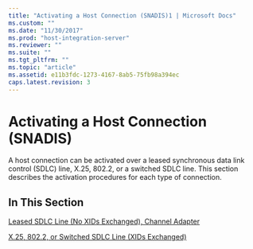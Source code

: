 ```yaml
---
title: "Activating a Host Connection (SNADIS)1 | Microsoft Docs"
ms.custom: ""
ms.date: "11/30/2017"
ms.prod: "host-integration-server"
ms.reviewer: ""
ms.suite: ""
ms.tgt_pltfrm: ""
ms.topic: "article"
ms.assetid: e11b3fdc-1273-4167-8ab5-75fb98a394ec
caps.latest.revision: 3
---
```

# Activating a Host Connection (SNADIS)
A host connection can be activated over a leased synchronous data link control (SDLC) line, X.25, 802.2, or a switched SDLC line. This section describes the activation procedures for each type of connection.  
  
## In This Section  
 [Leased SDLC Line (No XIDs Exchanged), Channel Adapter](../HIS2010/leased-sdlc-line-no-xids-exchanged-channel-adapter1.md)  
  
 [X.25, 802.2, or Switched SDLC Line (XIDs Exchanged)](../HIS2010/x-25-802-2-or-switched-sdlc-line-xids-exchanged-1.md)
